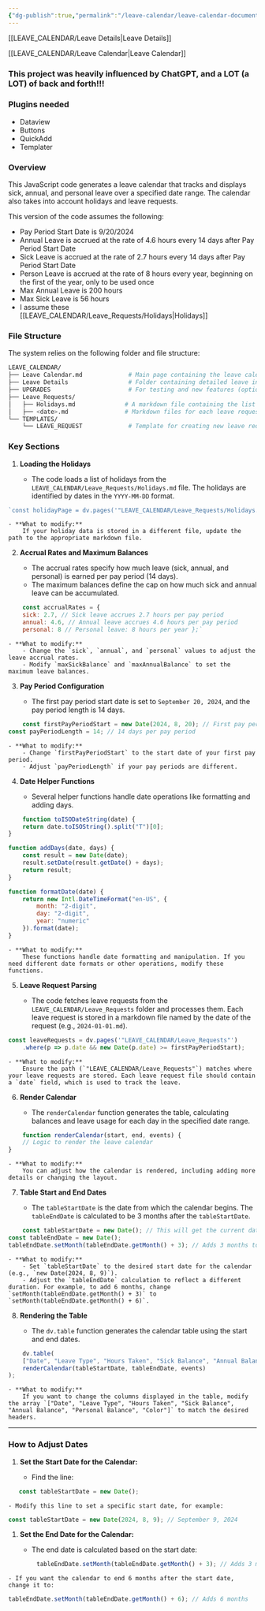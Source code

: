 ```yaml
---
{"dg-publish":true,"permalink":"/leave-calendar/leave-calendar-documentation/","tags":["Projects"],"noteIcon":"","created":"2025-01-04 4:29:00 pm","updated":"2025-01-04 4:32:54 pm"}
---
```


[[LEAVE_CALENDAR/Leave Details\|Leave Details]]

[[LEAVE_CALENDAR/Leave Calendar\|Leave Calendar]]

### This project was heavily influenced by ChatGPT, and a LOT (a LOT) of back and forth!!!
### Plugins needed

- Dataview
- Buttons
- QuickAdd
- Templater
### Overview

This JavaScript code generates a leave calendar that tracks and displays sick, annual, and personal leave over a specified date range. The calendar also takes into account holidays and leave requests.

This version of the code assumes the following:

- Pay Period Start Date is 9/20/2024
- Annual Leave is accrued at the rate of 4.6 hours every 14 days after Pay Period Start Date
- Sick Leave is accrued at the rate of 2.7 hours every 14 days after Pay Period Start Date
- Person Leave is accrued at the rate of 8 hours every year, beginning on the first of the year, only to be used once
- Max Annual Leave is 200 hours
- Max Sick Leave is 56 hours
- I assume these [[LEAVE_CALENDAR/Leave_Requests/Holidays\|Holidays]]

### File Structure

The system relies on the following folder and file structure:

```bash
LEAVE_CALENDAR/
├── Leave Calendar.md             # Main page containing the leave calendar
├── Leave Details                 # Folder containing detailed leave information (if needed)
├── UPGRADES                      # For testing and new features (optional)
├── Leave_Requests/
│   ├── Holidays.md              # A markdown file containing the list of holidays
│   ├── <date>.md                # Markdown files for each leave request, named by date (e.g., 2024-01-01.md)
└── TEMPLATES/
    └── LEAVE_REQUEST             # Template for creating new leave requests
```


### Key Sections

1. **Loading the Holidays**
    
    - The code loads a list of holidays from the `LEAVE_CALENDAR/Leave_Requests/Holidays.md` file. The holidays are identified by dates in the `YYYY-MM-DD` format.
    
```javascript
`const holidayPage = dv.pages('"LEAVE_CALENDAR/Leave_Requests/Holidays.md"');`
```
    
    
    - **What to modify:**  
        If your holiday data is stored in a different file, update the path to the appropriate markdown file.
2. **Accrual Rates and Maximum Balances**
    
    - The accrual rates specify how much leave (sick, annual, and personal) is earned per pay period (14 days).
    - The maximum balances define the cap on how much sick and annual leave can be accumulated.
    
```javascript
    const accrualRates = {     
    sick: 2.7, // Sick leave accrues 2.7 hours per pay period     
    annual: 4.6, // Annual leave accrues 4.6 hours per pay period     
    personal: 8 // Personal leave: 8 hours per year };`
```
    
    - **What to modify:**
        - Change the `sick`, `annual`, and `personal` values to adjust the leave accrual rates.
        - Modify `maxSickBalance` and `maxAnnualBalance` to set the maximum leave balances.
3. **Pay Period Configuration**
    
    - The first pay period start date is set to `September 20, 2024`, and the pay period length is 14 days.

```javascript
    const firstPayPeriodStart = new Date(2024, 8, 20); // First pay period: September 20, 2024
const payPeriodLength = 14; // 14 days per pay period
```
    
    - **What to modify:**
        - Change `firstPayPeriodStart` to the start date of your first pay period.
        - Adjust `payPeriodLength` if your pay periods are different.
          
4. **Date Helper Functions**
    
    - Several helper functions handle date operations like formatting and adding days.
    
```javascript
    function toISODateString(date) {
    return date.toISOString().split("T")[0];
}

function addDays(date, days) {
    const result = new Date(date);
    result.setDate(result.getDate() + days);
    return result;
}

function formatDate(date) {
    return new Intl.DateTimeFormat("en-US", {
        month: "2-digit",
        day: "2-digit",
        year: "numeric"
    }).format(date);
}
```
    
    - **What to modify:**  
        These functions handle date formatting and manipulation. If you need different date formats or other operations, modify these functions.
        
5. **Leave Request Parsing**
    
    - The code fetches leave requests from the `LEAVE_CALENDAR/Leave_Requests` folder and processes them. Each leave request is stored in a markdown file named by the date of the request (e.g., `2024-01-01.md`).
    
```javascript
const leaveRequests = dv.pages('"LEAVE_CALENDAR/Leave_Requests"')
    .where(p => p.date && new Date(p.date) >= firstPayPeriodStart); 
```
    
    - **What to modify:**  
        Ensure the path (`"LEAVE_CALENDAR/Leave_Requests"`) matches where your leave requests are stored. Each leave request file should contain a `date` field, which is used to track the leave.
6. **Render Calendar**
    
    - The `renderCalendar` function generates the table, calculating balances and leave usage for each day in the specified date range.
    
```javascript
    function renderCalendar(start, end, events) {
    // Logic to render the leave calendar
}
```
    
    - **What to modify:**  
        You can adjust how the calendar is rendered, including adding more details or changing the layout.
7. **Table Start and End Dates**
    
    - The `tableStartDate` is the date from which the calendar begins. The `tableEndDate` is calculated to be 3 months after the `tableStartDate`.
    
```javascript
    const tableStartDate = new Date(); // This will get the current date and time
const tableEndDate = new Date();
tableEndDate.setMonth(tableEndDate.getMonth() + 3); // Adds 3 months to today's date

```
    
    - **What to modify:**
        - Set `tableStartDate` to the desired start date for the calendar (e.g., `new Date(2024, 8, 9)`).
        - Adjust the `tableEndDate` calculation to reflect a different duration. For example, to add 6 months, change `setMonth(tableEndDate.getMonth() + 3)` to `setMonth(tableEndDate.getMonth() + 6)`.
          
8. **Rendering the Table**
    
    - The `dv.table` function generates the calendar table using the start and end dates.
    
```javascript
    dv.table(
    ["Date", "Leave Type", "Hours Taken", "Sick Balance", "Annual Balance", "Personal Balance", "Color"],
    renderCalendar(tableStartDate, tableEndDate, events)
);

```
    
    - **What to modify:**  
        If you want to change the columns displayed in the table, modify the array `["Date", "Leave Type", "Hours Taken", "Sick Balance", "Annual Balance", "Personal Balance", "Color"]` to match the desired headers.

---

### How to Adjust Dates

1. **Set the Start Date for the Calendar:**
    
    - Find the line:
        
```javascript
   const tableStartDate = new Date();
```
        
    - Modify this line to set a specific start date, for example:

```javascript
const tableStartDate = new Date(2024, 8, 9); // September 9, 2024
```
	
    
1. **Set the End Date for the Calendar:**
    
    - The end date is calculated based on the start date:
        
```javascript
        tableEndDate.setMonth(tableEndDate.getMonth() + 3); // Adds 3 months to today's date
```
        
    - If you want the calendar to end 6 months after the start date, change it to:
        
```javascript
tableEndDate.setMonth(tableEndDate.getMonth() + 6); // Adds 6 months
```